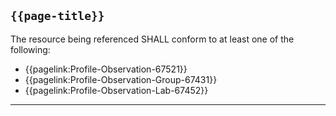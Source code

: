 ## `{{page-title}}`

The resource being referenced SHALL conform to at least one of the following:

- {{pagelink:Profile-Observation-67521}}
- {{pagelink:Profile-Observation-Group-67431}}
- {{pagelink:Profile-Observation-Lab-67452}}


---